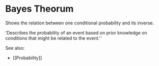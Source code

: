 # Bayes Theorum

Shows the relation between one conditional probability and its inverse.

'Describes the probability of an event based on prior knowledge on conditions that might be related to the event.''

See also:
- [[Probability]]